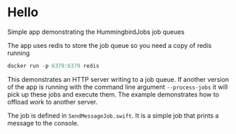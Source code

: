 # Hello

Simple app demonstrating the HummingbirdJobs job queues

The app uses redis to store the job queue so you need a copy of redis running
```swift
docker run -p 6379:6379 redis
```
This demonstrates an HTTP server writing to a job queue. If another version of the app is running with the command line argument `--process-jobs` it will pick up these jobs and execute them. The example demonstrates how to offload work to another server.

The job is defined in `SendMessageJob.swift`. It is a simple job that prints a message to the console.

